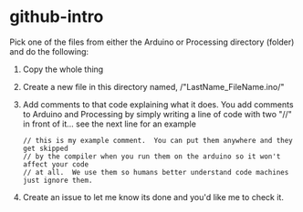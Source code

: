 # github-intro

Pick one of the files from either the Arduino or Processing directory (folder) and do the following:


1.  Copy the whole thing
2.  Create a new file in this directory named, /"LastName_FileName.ino/"
3.  Add comments to that code explaining what it does.  You add comments to Arduino and Processing by simply 
    writing a line of code with two "//" in front of it... see the next line for an example
    
    `// this is my example comment.  You can put them anywhere and they get skipped` <br />
    `// by the compiler when you run them on the arduino so it won't affect your code` <br />
   `// at all.  We use them so humans better understand code machines just ignore them.` <br />

4.  Create an issue to let me know its done and you'd like me to check it.

